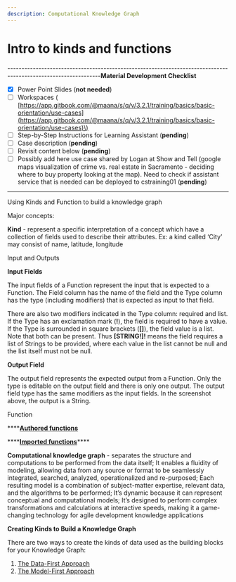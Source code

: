 ```yaml
---
description: Computational Knowledge Graph
---
```


# Intro to kinds and functions

---------------------------------------------------------------------------------------------------------------**Material Development Checklist**

* [x] Power Point Slides \(**not needed**\)
* [ ] Workspaces \( [https://app.gitbook.com/@maana/s/q/v/3.2.1/training/basics/basic-orientation/use-cases](https://app.gitbook.com/@maana/s/q/v/3.2.1/training/basics/basic-orientation/use-cases)\) 
* [ ] Step-by-Step Instructions for Learning Assistant \(**pending**\)
* [ ] Case description \(**pending**\)
* [ ] Revisit content below \(**pending**\)
* [ ] Possibly add here use case shared by Logan at Show and Tell \(google maps visualization of crime vs. real estate in Sacramento - deciding where to buy property looking at the map\). Need to check if assistant service that is needed can be deployed to cstraining01 \(**pending**\)

---------------------------------------------------------------------------------------------------------------



Using Kinds and Function to build a knowledge graph

Major concepts:

**Kind** - represent a specific interpretation of a concept which have a collection of fields used to describe their attributes. Ex: a kind called ‘City’ may consist of name, latitude, longitude 

Input and Outputs

**Input Fields**

The input fields of a Function represent the input that is expected to a Function. The Field column has the name of the field and the Type column has the type \(including modifiers\) that is expected as input to that field.

There are also two modifiers indicated in the Type column: required and list. If the Type has an exclamation mark \(**!**\), the field is required to have a value. If the Type is surrounded in square brackets \(**\[\]**\), the field value is a list. Note that both can be present. Thus **\[STRING!\]!** means the field requires a list of Strings to be provided, where each value in the list cannot be null and the list itself must not be null.

**Output Field**

The output field represents the expected output from a Function. Only the type is editable on the output field and there is only one output. The output field type has the same modifiers as the input fields. In the screenshot above, the output is a String.

Function

\*\*\*\*[**Authored functions** ](https://app.gitbook.com/@maana/s/q/~/edit/drafts/-Lss1wojMQWwITyvTgMq/v/3.2.1/product-guide/getting-started-with-maana/building-knowledge-layers/understanding-functions#understanding-maana-functions)

\*\*\*\*[**Imported functions**](https://app.gitbook.com/@maana/s/q/~/edit/drafts/-Lss1wojMQWwITyvTgMq/v/3.2.1/product-guide/getting-started-with-maana/building-knowledge-layers/understanding-functions#understanding-maana-functions)\*\*\*\*

**Computational knowledge graph** - separates the structure and computations to be performed from the data itself; It enables a fluidity of modeling, allowing data from any source or format to be seamlessly integrated, searched, analyzed, operationalized and re-purposed; Each resulting model is a combination of subject-matter expertise, relevant data, and the algorithms to be performed; It’s dynamic because it can represent conceptual and computational models; It’s designed to perform complex transformations and calculations at interactive speeds, making it a game-changing technology for agile development knowledge applications

**Creating Kinds to Build a Knowledge Graph** 

There are two ways to create the kinds of data used as the building blocks for your Knowledge Graph:

1. [The Data-First Approach](https://app.gitbook.com/@maana/s/q/~/edit/drafts/-Lss1wojMQWwITyvTgMq/v/3.2.1/product-guide/reference-guide/technical-design-and-architecture/kinds-and-fields/kind-approaches#data-first-approach)
2. [The Model-First Approach](https://app.gitbook.com/@maana/s/q/~/edit/drafts/-Lss1wojMQWwITyvTgMq/v/3.2.1/product-guide/reference-guide/technical-design-and-architecture/kinds-and-fields/kind-approaches#data-first-approach) 


